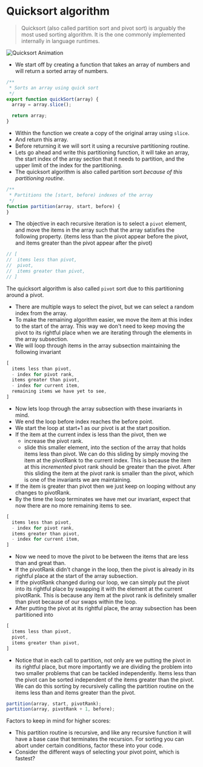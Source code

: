# Quicksort algorithm
> Quicksort (also called partition sort and pivot sort) is arguably the most used sorting algorithm. It is the one commonly implemented internally in language runtimes.

![Quicksort Animation](https://upload.wikimedia.org/wikipedia/commons/6/6a/Sorting_quicksort_anim.gif)

* We start off by creating a function that takes an array of numbers and will return a sorted array of numbers.

```js
/**
 * Sorts an array using quick sort
 */
export function quickSort(array) {
  array = array.slice();

  return array;
}
```
* Within the function we create a copy of the original array using `slice`.
* And return this array.
* Before returning it we will sort it using a recursive partitioning routine.
* Lets go ahead and write this partitioning function, it will take an array, the start index of the array section that it needs to partition, and the upper limit of the index for the partitioning.
* The quicksort algorithm is also called partition sort *because of this partitioning routine*.

```js
/**
 * Partitions the [start, before) indexes of the array
 */
function partition(array, start, before) {
}
```
* The objective in each recursive iteration is to select a `pivot` element, and move the items in the array such that the array satisfies the following property. (items less than the pivot appear before the pivot, and items greater than the pivot appear after the pivot)
```js
// [
//  items less than pivot,
//  pivot,
//  items greater than pivot,
// ]
```
The quicksort algorithm is also called `pivot` sort due to this partitioning around a pivot.

* There are multiple ways to select the pivot, but we can select a random index from the array.
* To make the remaining algorithm easier, we move the item at this index to the start of the array. This way we don't need to keep moving the pivot to its rightful place when we are iterating through the elements in the array subsection.
* We will loop through items in the array subsection maintaining the following invariant
```js
[
  items less than pivot,
  - index for pivot rank,
  items greater than pivot,
  - index for current item,
  remaining items we have yet to see,
]
```
* Now lets loop through the array subsection with these invariants in mind.
* We end the loop before index reaches the before point.
* We start the loop at start+1 as our pivot is at the start position.
* If the item at the current index is less than the pivot, then we
  - increase the pivot rank.
  - slide this smaller element, into the section of the array that holds items less than pivot. We can do this sliding by simply moving the item at the pivotRank to the current index. This is because the item at this *incremented* pivot rank should be greater than the pivot.
  After this sliding the item at the pivot rank is smaller than the pivot, which is one of the invariants we are maintaining.
* If the item is greater than pivot then we just keep on looping without any changes to pivotRank.
* By the time the loop terminates we have met our invariant, expect that now there are no more remaining items to see.
```js
[
  items less than pivot,
  - index for pivot rank,
  items greater than pivot,
  - index for current item,
]
```
* Now we need to move the pivot to be between the items that are less than and great than.
* If the pivotRank didn't change in the loop, then the pivot is already in its rightful place at the start of the array subsection.
* If the pivotRank changed during our loop, we can simply put the pivot into its rightful place by swapping it with the element at the current pivotRank. This is because any item at the pivot rank is definitely smaller than pivot because of our swaps within the loop.
* After putting the pivot at its rightful place, the array subsection has been partitioned into
```js
[
  items less than pivot,
  pivot,
  items greater than pivot,
]
```
* Notice that in each call to partition, not only are we putting the pivot in its rightful place, but more importantly we are dividing the problem into two smaller problems that can be tackled independently. Items less than the pivot can be sorted independent of the items greater than the pivot. We can do this sorting by recursively calling the partition routine on the items less than and items greater than the pivot.
```js
partition(array, start, pivotRank);
partition(array, pivotRank + 1, before);
```

Factors to keep in mind for higher scores:
* This partition routine is recursive, and like any recursive function it will have a base case that terminates the recursion. For sorting you can abort under certain conditions, factor these into your code.
* Consider the different ways of selecting your pivot point, which is fastest?
